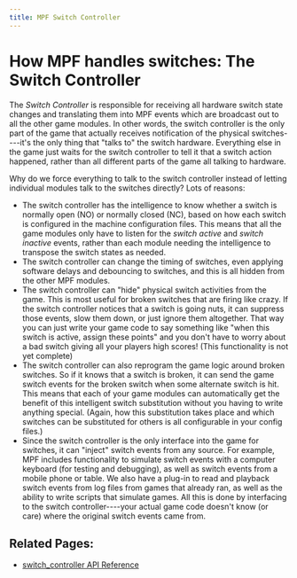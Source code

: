 ```yaml
---
title: MPF Switch Controller
---
```


# How MPF handles switches: The Switch Controller


The *Switch Controller* is responsible for receiving all hardware switch
state changes and translating them into MPF events which are broadcast
out to all the other game modules. In other words, the switch controller
is the only part of the game that actually receives notification of the
physical switches----it's the only thing that "talks to" the switch
hardware. Everything else in the game just waits for the switch
controller to tell it that a switch action happened, rather than all
different parts of the game all talking to hardware.

Why do we force everything to talk to the switch controller instead of
letting individual modules talk to the switches directly? Lots of
reasons:

* The switch controller has the intelligence to know whether a switch
    is normally open (NO) or normally closed (NC), based on how each
    switch is configured in the machine configuration files. This means
    that all the game modules only have to listen for the *switch
    active* and *switch inactive* events, rather than each module
    needing the intelligence to transpose the switch states as needed.
* The switch controller can change the timing of switches, even
    applying software delays and debouncing to switches, and this is all
    hidden from the other MPF modules.
* The switch controller can "hide" physical switch activities from
    the game. This is most useful for broken switches that are firing
    like crazy. If the switch controller notices that a switch is going
    nuts, it can suppress those events, slow them down, or just ignore
    them altogether. That way you can just write your game code to say
    something like "when this switch is active, assign these points"
    and you don't have to worry about a bad switch giving all your
    players high scores! (This functionality is not yet complete)
* The switch controller can also reprogram the game logic around
    broken switches. So if it knows that a switch is broken, it can send
    the game switch events for the broken switch when some alternate
    switch is hit. This means that each of your game modules can
    automatically get the benefit of this intelligent switch
    substitution without you having to write anything special. (Again,
    how this substitution takes place and which switches can be
    substituted for others is all configurable in your config files.)
* Since the switch controller is the only interface into the game for
    switches, it can "inject" switch events from any source. For
    example, MPF includes functionality to simulate switch events with a
    computer keyboard (for testing and debugging), as well as switch
    events from a mobile phone or table. We also have a plug-in to read
    and playback switch events from log files from games that already
    ran, as well as the ability to write scripts that simulate games.
    All this is done by interfacing to the switch controller----your
    actual game code doesn't know (or care) where the original switch
    events came from.

## Related Pages:

* [switch_controller API Reference](../../code/api_reference/core/switch_controller.md)
